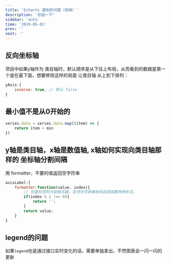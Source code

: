 ```yaml
---
title: 'Echarts 遇到的问题（持续）'
description: '总结一下'
sidebar: 'auto'
time: '2019-05-01'
prev: ''
next: ''
---
```


## 反向坐标轴

项目中如果y轴作为 类目轴时，默认顺序是从下往上布局，从而看到的数据是第一个是在最下面，想要修改这样的局面
让类目轴 从上到下排列：
``` js
yAxis:{
	inverse: true, // 默认 false
}
```

## 最小值不是从0开始的

``` js
series.data = series.data.map((item) => {
	return item + min
})

```

## y轴是类目轴，x轴是数值轴, x轴如何实现向类目轴那样的 坐标轴分割间隔

用 formatter，不要的值返回空字符串

``` js
axisLabel:{
	formatter:function(value, index){
		// 刻度标签的内容格式器，支持字符串模板和回调函数两种形式。
		if(index % 2 !== 0){
			return '';
		}
		return value;
	}
}
```

## legend的问题

如果`legend`也是通过接口实时变化的话，需要单独拿出，不然图表会一闪一闪的更新